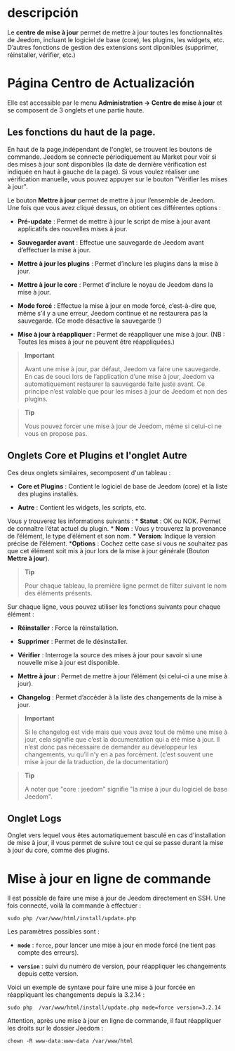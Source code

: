 descripción
===========

Le **centre de mise à jour** permet de mettre à jour toutes les
fonctionnalités de Jeedom, incluant le logiciel de base (core), les
plugins, les widgets, etc. D’autres fonctions de gestion des extensions
sont diponibles (supprimer, réinstaller, vérifier, etc.)

Página Centro de Actualización
================================

Elle est accessible par le menu **Administration → Centre de mise à
jour** et se composent de 3 onglets et une partie haute.

Les fonctions du haut de la page. 
---------------------------------

En haut de la page,indépendant de l'onglet, se trouvent les boutons de commande. 
Jeedom se connecte périodiquement au Market pour voir si des mises à jour
sont disponibles (la date de dernière vérification est indiquée en haut
à gauche de la page). Si vous voulez réaliser une vérification manuelle,
vous pouvez appuyer sur le bouton "Vérifier les mises à jour".

Le bouton **Mettre à jour** permet de mettre à jour l’ensemble de
Jeedom. Une fois que vous avez cliqué dessus, on obtient ces différentes
options :
-   **Pré-update** : Permet de mettre à jour le script de mise à jour avant
    applicatifs des nouvelles mises à jour.

-   **Sauvegarder avant** : Effectue une sauvegarde de Jeedom avant
    d’effectuer la mise à jour.

-   **Mettre à jour les plugins** : Permet d’inclure les plugins dans la
    mise à jour.

-   **Mettre à jour le core** : Permet d’inclure le noyau de Jeedom dans
    la mise à jour.

-   **Mode forcé** : Effectue la mise à jour en mode forcé, c’est-à-dire
    que, même s’il y a une erreur, Jeedom continue et ne restaurera pas
    la sauvegarde. (Ce mode désactive la sauvegarde !)

-   **Mise à jour à réappliquer** : Permet de réappliquer une mise
    à jour. (NB : Toutes les mises à jour ne peuvent être réappliquées.)

> **Important**
>
> Avant une mise à jour, par défaut, Jeedom va faire une sauvegarde. En
> cas de souci lors de l’application d’une mise à jour, Jeedom va
> automatiquement restaurer la sauvegarde faite juste avant. Ce principe
> n’est valable que pour les mises à jour de Jeedom et non des plugins.

> **Tip**
>
> Vous pouvez forcer une mise à jour de Jeedom, même si celui-ci ne vous
> en propose pas.

Onglets Core et Plugins et l'onglet Autre
-----------------------------------------

Ces deux onglets similaires, secomposent d'un tableau :

-   **Core et Plugins** : Contient le logiciel de base de Jeedom (core) et la
    liste des plugins installés.

-   **Autre** : Contient les widgets, les scripts, etc.

Vous y trouverez les informations suivants : \* **Statut** : OK ou NOK.
Permet de connaître l’état actuel du plugin. \* **Nom** : Vous y
trouverez la provenance de l’élément, le type d’élément et son nom. \*
**Version**: Indique la version précise de l’élément. \***Options** :
Cochez cette case si vous ne souhaitez pas que cet élément soit mis à
jour lors de la mise à jour générale (Bouton **Mettre à jour**).

> **Tip**
>
> Pour chaque tableau, la première ligne permet de filter suivant
> le nom des éléments présents.

Sur chaque ligne, vous pouvez utiliser les fonctions suivants pour
chaque élément :

-   **Réinstaller** : Force la réinstallation.

-   **Supprimer** : Permet de le désinstaller.

-   **Vérifier** : Interroge la source des mises à jour pour savoir si
    une nouvelle mise à jour est disponible.

-   **Mettre à jour** : Permet de mettre à jour l’élément (si celui-ci a
    une mise à jour).

-   **Changelog** : Permet d’accéder à la liste des changements de la
    mise à jour.

> **Important**
>
> Si le changelog est vide mais que vous avez tout de même une mise à
> jour, cela signifie que c’est la documentation qui a été mise à jour.
> Il n’est donc pas nécessaire de demander au développeur les
> changements, vu qu’il n’y en a pas forcément. (c’est souvent une mise
> à jour de la traduction, de la documentation)

> **Tip**
>
> A noter que "core : jeedom" signifie "la mise à jour du logiciel de
> base Jeedom".

Onglet Logs
-----------

Onglet vers lequel vous êtes automatiquement basculé en cas d'installation
de mise à jour, il vous permet de suivre tout ce qui se passe durant la mise
à jour du core, comme des plugins.


Mise à jour en ligne de commande 
================================

Il est possible de faire une mise à jour de Jeedom directement en SSH.
Une fois connecté, voilà la commande à effectuer :

    sudo php /var/www/html/install/update.php

Les paramètres possibles sont :

-   **`mode`** : `force`, pour lancer une mise à jour en mode forcé (ne
    tient pas compte des erreurs).

-   **`version`** : suivi du numéro de version, pour réappliquer les
    changements depuis cette version.

Voici un exemple de syntaxe pour faire une mise à jour forcée en
réappliquant les changements depuis la 3.2.14 :

    sudo php  /var/www/html/install/update.php mode=force version=3.2.14

Attention, après une mise à jour en ligne de commande, il faut
réappliquer les droits sur le dossier Jeedom :

    chown -R www-data:www-data /var/www/html
